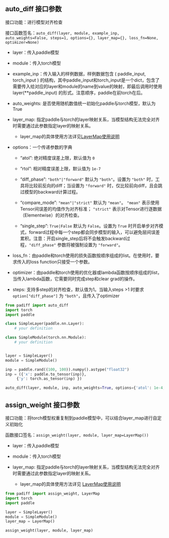 ## auto_diff 接口参数

  接口功能：进行模型对齐检查

  接口函数签名：`auto_diff(layer, module, example_inp, auto_weights=False, steps=1, options={}, layer_map={}, loss_fn=None, optimizer=None)`

  -   layer：传入paddle模型

  -   module：传入torch模型

  -   example_inp：传入输入的样例数据，样例数据包含 ( paddle_input, torch_input ) 的结构，其中paddle_input和torch_input是一个dict，包含了需要传入给对应的layer和module的name到value的映射，即最后调用时使用 layer(**paddle_input) 的形式。注意顺序，paddle在前torch在后。

  -   auto_weights: 是否使用随机数值统一初始化paddle与torch模型，默认为True

  -   layer_map: 指定paddle与torch的layer映射关系，当模型结构无法完全对齐时需要通过此参数指定layer的映射关系。

      -   layer_map的具体使用方法详见[LayerMap使用说明](LayerMap.md)
  -   options：一个传递参数的字典

      -   “atol”: 绝对精度误差上限，默认值为  `0`

      -   “rtol”: 相对精度误差上限，默认值为  `1e-7`

      -   “diff_phase”:  `"both"|"forward"`  默认为  `"both"`。设置为  `"both"`  时，工具将比较前反向的diff；当设置为  `"forward"`  时，仅比较前向diff，且会跳过模型的backward计算过程。

      -   “compare_mode”:  `"mean"|"strict"`  默认为  `"mean"`。  `"mean"`  表示使用Tensor间误差的均值作为对齐标准；  `"strict"`  表示对Tensor进行逐数据（Elementwise）的对齐检查。

      -   “single_step”:  `True|False`  默认为  `False`。设置为  `True`  时开启单步对齐模式，forward过程中每一个step都会同步模型的输入，可以避免层间误差累积。注意：开启single_step后将不会触发backward过程，`"diff_phase"` 参数将被强制设置为  `"forward"`。

  -   loss_fn：由paddle和torch使用的损失函数按顺序组成的list。在使用时，要求传入的loss function只接受一个参数。

  -   optimizer：由paddle和torch使用的优化器或lambda函数按顺序组成的list，当传入lambda函数，它需要同时完成step和clear grad的操作。

  -   steps: 支持多step的对齐检查，默认值为1。当输入steps >1 时要求  `option["diff_phase"]`  为  `"both"`，且传入了optimizer

```py
from padiff import auto_diff
import torch
import paddle

class SimpleLayer(paddle.nn.Layer):
    # your definition

class SimpleModule(torch.nn.Module):
    # your definition


layer = SimpleLayer()
module = SimpleModule()

inp = paddle.rand((100, 100)).numpy().astype("float32")
inp = ({'x': paddle.to_tensor(inp)},
     {'y': torch.as_tensor(inp) })

auto_diff(layer, module, inp, auto_weights=True, options={'atol': 1e-4, 'rtol':0, 'compare_mode': 'strict', 'single_step':False})
```



  ## assign_weight 接口参数

  接口功能：将torch模型权重复制到paddle模型中，可以结合layer_map进行自定义初始化

  函数接口签名：`assign_weight(layer, module, layer_map=LayerMap())`

  -   layer：传入paddle模型

  -   module：传入torch模型

  -   layer_map: 指定paddle与torch的layer映射关系，当模型结构无法完全对齐时需要通过此参数指定layer的映射关系。

      -   layer_map的具体使用方法详见 [LayerMap使用说明](LayerMap.md)

```py
from padiff import assign_weight, LayerMap
import torch
import paddle

layer = SimpleLayer()
module = SimpleModule()
layer_map = LayerMap()

assign_weight(layer, module, layer_map)
```
